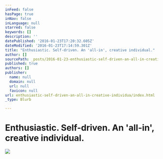 ```yaml
---
inFeed: false
hasPage: true
inNav: false
inLanguage: null
starred: false
keywords: []
description: ''
datePublished: '2016-01-23T17:20:32.605Z'
dateModified: '2016-01-23T17:14:59.301Z'
title: "​Enthusiastic. Self-driven. An 'all-in', creative individual."
author: []
sourcePath: _posts/2016-01-23-enthusiastic-self-driven-an-all-in-creative-individua.md
published: true
authors: []
publisher:
  name: null
  domain: null
  url: null
  favicon: null
url: enthusiastic-self-driven-an-all-in-creative-individua/index.html
_type: Blurb

---
```

# ​Enthusiastic. Self-driven. An 'all-in', creative individual.
![](https://the-grid-user-content.s3-us-west-2.amazonaws.com/1c9a81f1-26c1-40dc-8020-9057dc5d5399.jpg)